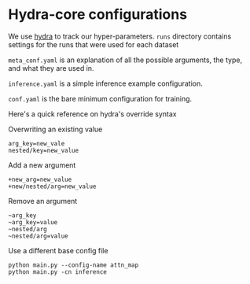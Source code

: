 # Hydra-core configurations

We use [hydra](https://hydra.cc/docs/intro/) to track our hyper-parameters.
`runs` directory contains settings for the runs that were used for each dataset

`meta_conf.yaml` is an explanation of all the possible arguments, the type, and
what they are used in.

`inference.yaml` is a simple inference example configuration.

`conf.yaml` is the bare minimum configuration for training.

Here's a quick reference on hydra's override syntax

Overwriting an existing value
```
arg_key=new_vale
nested/key=new_value
```

Add a new argument
```
+new_arg=new_value
+new/nested/arg=new_value
```

Remove an argument
```
~arg_key
~arg_key=value
~nested/arg
~nested/arg=value
```

Use a different base config file
```
python main.py --config-name attn_map
python main.py -cn inference
```
